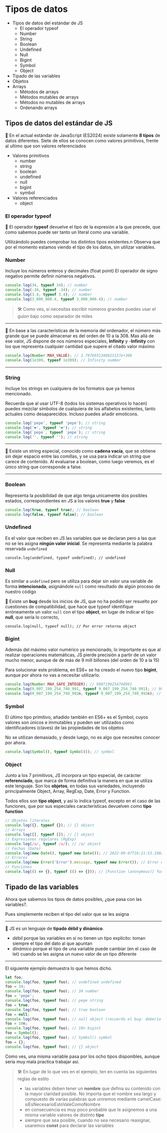 # Tipos de datos

- Tipos de datos del estándar de JS
  - El operador typeof
  - Number
  - String
  - Boolean
  - Undefined
  - Null
  - Bigint
  - Symbol
  - Object
- Tipado de las variables
- Objetos
- Arrays
  - Métodos de arrays
  - Métodos mutables de arrays
  - Métodos no mutables de arrays
  - Ordenando arrays

## Tipos de datos del estándar de JS

🎯 En el actual estándar de JavaScript (ES2024) existe solamente **8 tipos** de datos diferentes. Siete de ellos se conocen como valores primitivos, frente al ultimo que son valores referenciados

- Valores primitivos
  - number
  - string
  - boolean
  - undefined
  - null
  - bigint
  - symbol
- Valores referenciados
  - object

### El operador typeof

🎯 El operador **typeof** devuelve el tipo de la expresión a la que precede, que como sabemos puede ser tanto un literal como una variable.

Utilizándolo puedes comprobar los distintos tipos existentes.n
Observa que por el momento estamos viendo el tipo de los datos, sin utilizar variables.

### Number

Incluye los números enteros y decimales (float point)
El operador de signo negativo permite definir números negativos.

```js
console.log(34, typeof 34); // number
console.log(-34, typeof -34); // number
console.log(3.4, typeof 3.4); // number
console.log(3_000_000.4, typeof 3_000_000.4); // number
```

> 🛠️ Como ves, si necesitas escribir números grandes puedes usar el guion bajo como separador de miles

---

🥷 En base a las características de la memoria del ordenador, el número más grande que se puede almacenar es del orden de 10 a la 308. Mas allá de ese valor, JS dispone de nos números especiales, **Infinity** y -**Infinity** con los que representa cualquier cantidad que supere el citado valor máximo

```js
console.log(Number.MAX_VALUE); // 1.7976931348623157e+308
console.log(1e309, typeof 1e309); // Infinity number
```

---

### String

Incluye los strings en cualquiera de los formatos que ya hemos mencionado.

Recuerda que al usar UTF-8 (todos los sistemas operativos lo hacen) puedes mezclar símbolos de cualquiera de los alfabetos existentes, tanto actuales como desaparecidos. Incluso puedes añadir emoticons.

```js
console.log('pepe', typeof 'pepe'); // string
console.log('❤️', typeof '❤️'); // string
console.log(`pepe`, typeof `pepe`); // string
console.log('', typeof ''); // string
```

---

🥷 Existe un string especial, conocido como **cadena vacía**, que se obtiene sin dejar espacio entre las comillas, y se usa para indicar un string que carece de contenido. Al evaluarse a boolean, como luego veremos, es el único string que corresponde a false.

---

### Boolean

Representa la posibilidad de que algo tenga unicamente dos posibles estados, correspondientes en JS a los valores **true** y **false**

```js
console.log(true, typeof true); // boolean
console.log(false, typeof false); // boolean
```

### Undefined

Es el valor que reciben en JS las variables que se declaran pero a las que no se les asigna **ningún valor inicial**. Se representa mediante la palabra reservada `undefined`

```
console.log(undefined, typeof undefined); // undefined
```

### Null

Es similar a `undefined` pero se utiliza para dejar sin valor una variable de forma **intencionada**, asignándole `null` como resultado de algún proceso de nuestro código

🎯 Existe un **bug** desde los inicios de JS, que no ha podido ser resuelto por cuestiones de compatibilidad, que hace que typeof identifique erróneamente un valor `null` con el tipo **object**, en lugar de indicar el tipo **null**, que sería lo correcto,

```
console.log(null, typeof null); // Por error retorna object
```

### Bigint

Además del máximo valor numérico ya mencionado, lo importante es que al realizar operaciones matemáticas, JS pierde precisión a partir de un valor mucho menor, aunque de de más de 9 mill billones (del orden de 10 a la 15)

Para solucionar este problema, en ES6+ se ha creado el nuevo tipo **bigint**, aunque por ahora no vas a necesitar utilizarlo.

```js
console.log(Number.MAX_SAFE_INTEGER); // 9007199254740991
console.log(9_007_199_254_740_991, typeof 9_007_199_254_740_991); // 9007199254740991 number
console.log(9_007_199_254_740_992n, typeof 9_007_199_254_740_992n); // 9007199254740992n bigint
```

### Symbol

El último tipo primitivo, añadido también en ES6+ es el Symbol, cuyos valores son únicos e immutables y pueden ser utilizados como identificadores (claves) de las propiedades de los objetos

No se utilizan demasiado, y desde luego, no es algo que necesites conocer por ahora.

```js
console.log(Symbol(), typeof Symbol()); // symbol
```

### Object

Junto a los 7 primitivos, JS incorpora un tipo especial, de carácter **referenciado**, que marca de forma definitiva la manera en que se utiliza este lenguaje. Son los **objetos**, en todas sus variedades, incluyendo principalmente Object, Array, RegExp, Date, Error y Function.

Todos ellos son **tipo object**, y así lo indica typeof, excepto en el caso de las funciones, que por sus especiales características devuelven como **tipo function**

```js
// Objetos literales
console.log({}, typeof {}); // {} object
// Arrays
console.log([], typeof []); // [] object
// Expresiones regulares (RgExp)
console.log(/a/, typeof /a/); // /a/ object
// Fechas (Date)
console.log(new Date(), typeof new Date()); // 2022-09-07T16:21:53.198Z object
// Errores
console.log(new Error('Error').message, typeof new Error()); // Error object
// Funciones
console.log(() => {}, typeof (() => {})); // [Function (anonymous)] function
```

## Tipado de las variables

Ahora que sabemos los tipos de datos posibles, ¿que pasa con las variables?.

Pues simplemente reciben el tipo del valor que se les asigna

---

🥷 JS es un lenguaje de **tipado débil y dinámico**.

- _débil_ porque las variables en si no tienen un tipo explícito: toman siempre el tipo del dato al que apuntan
- _dinámico_ porque el tipo de una variable puede cambiar (en el caso de let) cuando se les asigna un nuevo valor de un tipo diferente

---

El siguiente ejemplo demuestra lo que hemos dicho.

```js
let foo;
console.log(foo, typeof foo); // undefined undefined
foo = 34;
console.log(foo, typeof foo); // 34 number
foo = 'pepe';
console.log(foo, typeof foo); // pepe string
foo = true;
console.log(foo, typeof foo); // true boolean
foo = null;
console.log(foo, typeof foo); // null object (recuerda el bug: debería ser null)
foo = 10n;
console.log(foo, typeof foo); // 10n bigint
foo = Symbol();
console.log(foo, typeof foo); // Symbol() symbol
foo = {};
console.log(foo, typeof foo); // {} object
```

Como ves, una misma variable pasa por los ocho tipos disponibles, aunque sería muy mala practica trabajar así.

> 🛠️ En lugar de lo que ves en el ejemplo, ten en cuenta las siguientes reglas de estilo
>
> - las variables deben tener un **nombre** que defina su contenido con la mayor claridad posible. No importa que el nombre sea largo y compuesto de varias palabras que uniremos mediante camelCase: siEsNecesarioEstoValeComoNombre
> - en consecuencia es muy poco probable que le asignemos a una misma variable valores de distinto **tipo**
> - siempre que sea posible, cuando no sea necesario reasignar, usaremos **const** para declarar las variables
